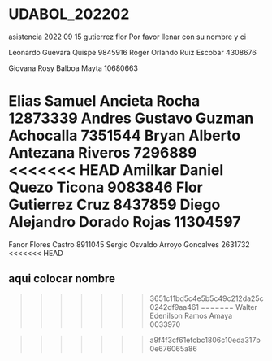 # UDABOL_202202
asistencia 2022 09 15 gutierrez flor 
Por favor llenar con su nombre y ci

Leonardo Guevara Quispe 9845916
Roger Orlando Ruiz Escobar 4308676

Giovana Rosy Balboa Mayta 10680663

 Elias Samuel Ancieta Rocha 12873339
Andres Gustavo Guzman Achocalla 7351544
Bryan Alberto Antezana Riveros 7296889
<<<<<<< HEAD
Amilkar Daniel Quezo Ticona 9083846
Flor Gutierrez Cruz 8437859
Diego Alejandro Dorado Rojas 11304597
=======
Fanor Flores Castro 8911045
Sergio Osvaldo Arroyo Goncalves 2631732
<<<<<<< HEAD
## aqui colocar nombre
>>>>>>> 3651c11bd5c4e5b5c49c212da25c0242df9aa461
=======
Walter Edenilson Ramos Amaya 0033970

>>>>>>> a9f4f3cf61efcbc1806c10eda317b0e676065a86
